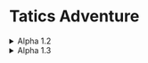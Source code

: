 # Tatics Adventure

<details>
<summary>Alpha 1.2</summary>
**[Alpha 1.2]**<br/>
- 스테이지별 몬스터 해금 활성화<br/>
&nbsp; &nbsp; &nbsp; &nbsp;Grass -> Goblin, Slime, Mushroom<br/>
&nbsp; &nbsp; &nbsp; &nbsp;Cave -> Skeleton, Ghost, Poison Soul<br/>
&nbsp; &nbsp; &nbsp; &nbsp;Swarm -> Fire Soul, Ice Soul, Monkey
- Empty Card 새로 등장<br/>
- Card 이미지 스프라이트 추가 (빈카드, 보스카드)<br/>
- 설명 추출 로직 추가 (Chest, Empty에 적용) (Player 추가 예정)<br/>

**[Alpha 1.2.1]**<br/>
<img src="https://github.com/HongDaHyun/Tactics-Adventure/assets/101586627/286abc1d-665e-4224-80f8-344b3349d3a2" width="540" alt="Alpha 1.2.1">
<br/>
- 스킬 버튼 추가<br/>
- 스킬 아이콘 스프라이트 Import<br/>
- Canvas 추가<br/>
- 무기 데미지 산정 공식 재정의<br/>
- 카드 애니메이션(닷트윈) 추가 (스폰, 삭제, 데미지)<br/>

**[Alpha 1.2.2]**<br/>
<img src="https://github.com/HongDaHyun/Tactics-Adventure/assets/101586627/1b58c2ea-4ea6-4e22-98cd-25b6fac02c1a" width="540" alt="Alpha 1.2.2">
<br/>
- Knight 스킬 추가<br/>
&nbsp; &nbsp; &nbsp; &nbsp;Active : 무기 공격력 1 증가, 무기가 없다면 공격력 1인 롱소드 장착<br/>
&nbsp; &nbsp; &nbsp; &nbsp;Passive : 방어도 1 증가
- 스킬 UI 쿨타임 표시<br/>
- 턴 알고리즘 최적화<br/>
- UIManager, BtnManager 추가<br/>
- 터치 이벤트 알고리즘 재정의<br/>
- 돈 UI 추가<br/>
- 데미지 받았을 때 텍스트 나오지 않던 버그들 수정<br/>
- MP, Defend UI와 알고리즘 추가<br/>
- Player 무기 장착 알고리즘 변경<br/>

**[Alpha 1.2.3]**<br/>
<img src="https://github.com/HongDaHyun/Tactics-Adventure/assets/101586627/e30bb835-1f3d-4059-829b-8eca463e647f" width="540" alt="Alpha 1.2.3">
<br/>
- Player 애니메이션 추가 (Idle, Walk, Damaged, Atk, Die, Interaction)<br/>
- Monster 애니메이션 추가 (Idle, Walk, Damaged, Atk, Die)<br/>
- 딜레이 로직 변경 (0.1f -> 애니메이션 종료 시점)<br/>
- 중복된 이미지 통합<br/>
- 카드 작동 관련 전부 코루틴화<br/>
- 카드 작동 중 액티브 스킬 비활성화<br/>

**[Alpha 1.2.4]**<br/>
<img src="https://github.com/HongDaHyun/Tactics-Adventure/assets/101586627/e3c7ed1d-1b97-4cec-b4f3-2c8016826d36" width="540" alt="Alpha 1.2.4">
<br/>
- 손 이미지 추가 (활성화, 비활성화)<br/>
- 손 시스템 추가<br/>
&nbsp; &nbsp; &nbsp; &nbsp;이제 무기를 최대 2개 저장할 수 있습니다.<br/>
&nbsp; &nbsp; &nbsp; &nbsp;손 UI가 플레이어의 클릭에 반응합니다.<br/>
&nbsp; &nbsp; &nbsp; &nbsp;터치 동작 수행중이 아니라면 언제든지 손을 변경할 수 있습니다.
- UI 재배치<br/>

**[Alpha 1.2.5]**<br/>
<img src="https://github.com/HongDaHyun/Tactics-Adventure/assets/101586627/2ffcf7a0-02fc-4675-99fc-29f8edf87e79" width="540" alt="Alpha 1.2.5">
<br/>
- Player 말 기능 추가 (피격, 공격, 클릭)<br/>
- Card 비활성화 스프라이트 추가<br/>
- 클릭 불가 카드 비활성화 시각화<br/>
- 사용 중인 카드 포커스화<br/>

**[Alpha 1.2.6]**<br/>
<img src="https://github.com/HongDaHyun/Tactics-Adventure/assets/101586627/18bbc0ba-ba60-41dc-9e64-0b93c158fcd6" width="540" alt="Alpha 1.2.6">
<br/>
- 버그 수정<br/>
&nbsp; &nbsp; &nbsp; &nbsp;트랩 공격 딜레이 비정상<br/>
&nbsp; &nbsp; &nbsp; &nbsp;몬스터 데미지 관련 코루틴 호출 문제<br/>
&nbsp; &nbsp; &nbsp; &nbsp;플레이어 주변 카드 때때로 찾지 못하는 버그<br/>
- 가방 UI 이미지 스프라이트 추가<br/>
- 가방 추가 (유물 보관용)<br/>
- 유물 아이콘 UI 프리팹화<br/>

**[Alpha 1.2.7]**<br/>
- 유물 제작(30%)<br/>
- 운 요소 등장<br/>
- 무기 속성 추가(물리, 마법)<br/>
- 돈 시스템 재정의<br/>
- 잘못된 유물 설명 수정<br/>
- EquipWeapon Struct 삭제 -> WeaponData Struct로 통일<br/>
- 에디터 프리징(무한로딩) 현상 해결<br/>
- 무기 추가 스탯 구조체 추가(WeaponPlus)<br/>
- 액티브 스킬 사용 시 스킬UI 무반응 버그 수정<br/>
- 기본 공격력(보너스 공격력) 추가<br/>
- 기타 스크립트 최적화<br/>
</details>

<details>
<summary>Alpha 1.3</summary>
**[Alpha 1.3]**<br/>
<b>[추가 사항]</b>
- 무기 타입 (물리, 마법)<br/>
- 빈 손 & 장착한 무기 알아내는 알고리즘 추가<br/>
- 독(디버프) 추가<br/>
- 무기 속성 추가(생명력 흡수...)<br/>
- 스탯 추가 (공격력, 회복력, 약화 등등)<br/>
- 무적 추가<br/>
- 이펙트 추가 (무적 이펙트)<br/>
- 운 추가<br/>
- <b>유물 완성!!!!</b><br/>
- 부활 추가<br/>
- 카드 위치 셔플&교환 기능 추가, 카드 복제 기능 추가<br/>
- 유물 삭제&수집 기능 추가<br/>
- 공짜 스킬 추가<br/>
- 턴 유물 기능 추가<br/>
<br/>
<b>[교체 사항]</b>
- 플레이어 카드 UI 재정립<br/>
- 돈 스크립트 변경<br/>
<br/>
<b>[버그 수정]</b>
- 전사 액티브 스킬 버그 수정<br/>
- 손 UI 버그 수정<br/>
- 무기 데이터 불러올 때 버그 수정<br/>
</details>